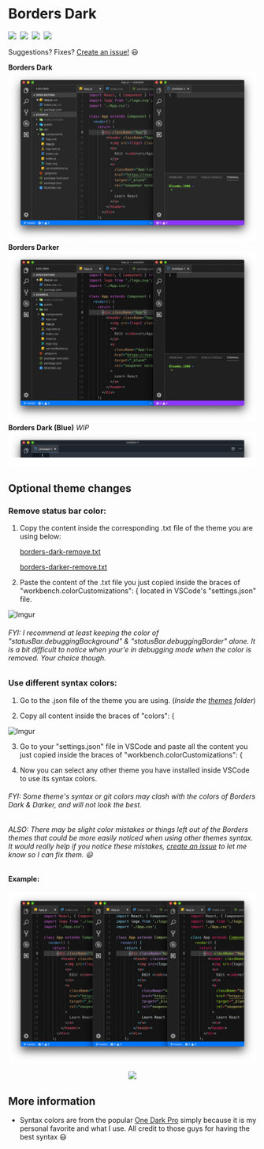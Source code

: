 # Borders Dark

<p align="left">
    <a>
        <img src="https://img.shields.io/visual-studio-marketplace/v/bloumbs.borders-dark.svg?style=flat" />&nbsp;</a>
    <a>
        <img src="https://img.shields.io/visual-studio-marketplace/d/bloumbs.borders-dark.svg?colorB=green&style=flat" />&nbsp;</a>
    <a>
        <img src="https://img.shields.io/github/last-commit/bloumbs/borders-dark.svg?colorB=magenta&style=flat" />&nbsp;</a>
    <a>
        <img src="https://img.shields.io/github/issues/bloumbs/borders-dark.svg?colorB=orange&style=flat" />&nbsp;</a>
</p>

Suggestions? Fixes? [Create an issue!](https://github.com/Bloumbs/Borders-Dark/issues) 😃

**Borders Dark**
![Screenshot1](images/borders-dark-combo.png)
**Borders Darker**
![Screenshot2](images/borders-darker-combo.png)
**Borders Dark (Blue)** _WIP_
![Screenshot3](images/borders-dark-blue-wip.png)

## Optional theme changes

### Remove status bar color:

1. Copy the content inside the corresponding .txt file of the theme you are using below:

   [borders-dark-remove.txt](https://github.com/Bloumbs/Borders-Dark/blob/master/optional/borders-dark-remove.txt)

   [borders-darker-remove.txt](https://github.com/Bloumbs/Borders-Dark/blob/master/optional/borders-darker-remove.txt)

2. Paste the content of the .txt file you just copied inside the braces of "workbench.colorCustomizations": { located in VSCode's "settings.json" file.

![Imgur](https://i.imgur.com/NAMwyfp.png)

###### FYI: I recommend at least keeping the color of _"statusBar.debuggingBackground" & "statusBar.debuggingBorder"_ alone. It is a bit difficult to notice when your'e in debugging mode when the color is removed. Your choice though.

### Use different syntax colors:

1. Go to the .json file of the theme you are using. (_Inside the [themes](https://github.com/Bloumbs/Borders-Dark/tree/master/themes) folder_)

2. Copy all content inside the braces of "colors": {

![Imgur](https://i.imgur.com/KfQus5a.png)

3. Go to your "settings.json" file in VSCode and paste all the content you just copied inside the braces of "workbench.colorCustomizations": {

4. Now you can select any other theme you have installed inside VSCode to use its syntax colors.

###### FYI: Some theme's syntax or git colors may clash with the colors of Borders Dark & Darker, and will not look the best.

###### ALSO: There may be slight color mistakes or things left out of the Borders themes that could be more easily noticed when using other themes syntax. It would really help if you notice these mistakes, [create an issue](https://github.com/Bloumbs/Borders-Dark/issues) to let me know so I can fix them. 😃

#### Example:

![Screenshot4](images/borders-different-syntax.png)

<p align="center">
    <img src="https://raw.githubusercontent.com/Bloumbs/Borders-Dark/master/icon.png"
        height="200">
</p>

## More information

- Syntax colors are from the popular [One Dark Pro](https://marketplace.visualstudio.com/items?itemName=zhuangtongfa.Material-theme) simply because it is my personal favorite and what I use. All credit to those guys for having the best syntax 😃
